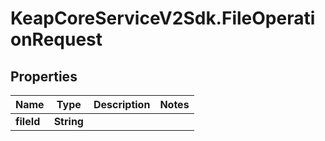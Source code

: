 # KeapCoreServiceV2Sdk.FileOperationRequest

## Properties

Name | Type | Description | Notes
------------ | ------------- | ------------- | -------------
**fileId** | **String** |  | 


